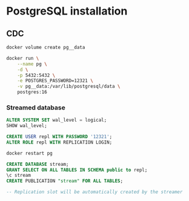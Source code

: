 # PostgreSQL installation

## CDC

```sh
docker volume create pg__data

docker run \
    --name pg \
    -d \
    -p 5432:5432 \
    -e POSTGRES_PASSWORD=12321 \
    -v pg__data:/var/lib/postgresql/data \
    postgres:16
```

### Streamed database

```sql
ALTER SYSTEM SET wal_level = logical;
SHOW wal_level;

CREATE USER repl WITH PASSWORD '12321';
ALTER ROLE repl WITH REPLICATION LOGIN;
```

```sh
docker restart pg
```

```sql
CREATE DATABASE stream;
GRANT SELECT ON ALL TABLES IN SCHEMA public to repl;
\c stream
CREATE PUBLICATION "stream" FOR ALL TABLES;

-- Replication slot will be automatically created by the streamer
```
